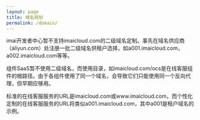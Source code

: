 ```yaml
---
layout: page
title: 域名规划
permalink: /domain/
---
```


imai开发者中心暂不支持imaicloud.com的二级域名定制。事先在域名供应商（aliyun.com）处注册一批二级域名供租户选择，如a001.imaicloud.com，a002.imaicloud.com等等。

组件SaaS暂不使用二级域名，而使用目录，如imaicloud.com/ocs是在线客服组件的根路径。由于各组件使用了同一个域名，会导致它们只能使用同一个反向代理，但早期应够用。

标准的在线客服服务的URL是imaicloud.com或www.imaicloud.com，而个性化定制的在线客服服务的URL将类似a001.imaicloud.com，其中a001是租户域名的示例。


